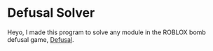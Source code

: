 # Defusal Solver

Heyo, I made this program to solve any module in the ROBLOX bomb defusal game, [Defusal](https://www.roblox.com/games/3577061261/Defusal).